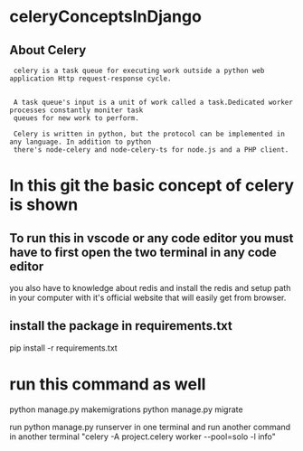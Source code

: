 # celeryConceptsInDjango

## About Celery
     celery is a task queue for executing work outside a python web application Http request-response cycle.

     
     A task queue's input is a unit of work called a task.Dedicated worker processes constantly moniter task
     queues for new work to perform.

     Celery is written in python, but the protocol can be implemented in any language. In addition to python 
     there's node-celery and node-celery-ts for node.js and a PHP client.

# In this git the basic concept of celery is shown

## To run this in vscode or any code editor you must have to first open the two terminal in any code editor
you also have to knowledge about redis and install the redis and setup path in your computer with it's official website
that will easily get from browser.

## install the package in requirements.txt
  pip install -r requirements.txt

# run this command as well 
 python manage.py makemigrations
 python manage.py migrate

run python manage.py  runserver in one terminal
and run another command in another terminal
"celery -A project.celery worker --pool=solo -l info"

